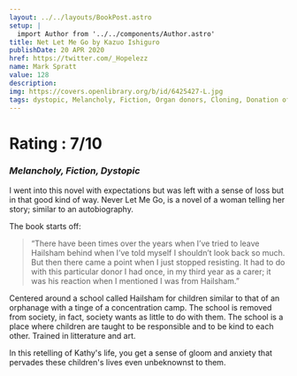 ```yaml
---
layout: ../../layouts/BookPost.astro
setup: |
  import Author from '../../components/Author.astro'
title: Net Let Me Go by Kazuo Ishiguro
publishDate: 20 APR 2020
href: https://twitter.com/_Hopelezz
name: Mark Spratt
value: 128
description: 
img: https://covers.openlibrary.org/b/id/6425427-L.jpg
tags: dystopic, Melancholy, Fiction, Organ donors, Cloning, Donation of organs, tissues, Women, Literature, New York Times bestseller, Human cloning, Science fiction, psychological, science fiction, general, England, School, children, Reminiscing, Friendship, English literature
---
```


# Rating : 7/10
### _Melancholy, Fiction, Dystopic_

I went into this novel with expectations but was left with a sense of loss but in that good kind of way.
Never Let Me Go, is a novel of a woman telling her story; similar to an autobiography.

The book starts off:

>“There have been times over the years when I’ve tried to leave Hailsham behind when I’ve told myself I shouldn’t look back so much. But then there came a point when I just stopped resisting. It had to do with this particular donor I had once, in my third year as a carer; it was his reaction when I mentioned I was from Hailsham.”

Centered around a school called Hailsham for children similar to that of an orphanage with a tinge of a concentration camp. The school is removed from society, in fact, society wants as little to do with them. The school is a place where children are taught to be responsible and to be kind to each other. Trained in litterature and art.

In this retelling of Kathy's life, you get a sense of gloom and anxiety that pervades these children's lives even unbeknownst to them.